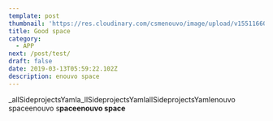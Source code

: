 ```yaml
---
template: post
thumbnail: 'https://res.cloudinary.com/csmenouvo/image/upload/v1551166052/75.jpg'
title: Good space
category:
  - APP
next: /post/test/
draft: false
date: 2019-03-13T05:59:22.102Z
description: enouvo space
---
```

_allSideprojectsYamla_llSideprojectsYamlallSideprojectsYamlenouvo spaceenouvo s**paceenouvo space**
